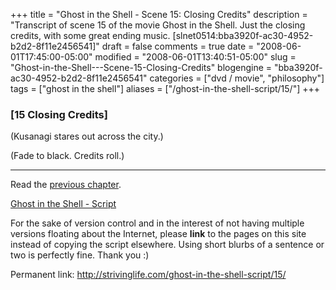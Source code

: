 +++
title = "Ghost in the Shell - Scene 15: Closing Credits"
description = "Transcript of scene 15 of the movie Ghost in the Shell. Just the closing credits, with some great ending music. [slnet0514:bba3920f-ac30-4952-b2d2-8f11e2456541]"
draft = false
comments = true
date = "2008-06-01T17:45:00-05:00"
modified = "2008-06-01T13:40:51-05:00"
slug = "Ghost-in-the-Shell---Scene-15-Closing-Credits"
blogengine = "bba3920f-ac30-4952-b2d2-8f11e2456541"
categories = ["dvd / movie", "philosophy"]
tags = ["ghost in the shell"]
aliases = ["/ghost-in-the-shell-script/15/"]
+++

<h3>[15 Closing Credits]</h3>
<p>
(Kusanagi stares out across the city.) 
</p>
<p>
(Fade to black. Credits roll.) 
</p>
<hr />
<p>
Read the <a href="/ghost-in-the-shell-script/14/">previous chapter</a>. 
</p>
<p>
<a href="/ghost-in-the-shell-script/">Ghost in the Shell - Script</a> 
</p>
<div class="tip">
<p>
For the sake of version control and in the interest of not having multiple versions floating about the Internet, please <strong>link</strong> to the pages on this site instead of copying the script elsewhere. Using short blurbs of a sentence or two is perfectly fine. Thank you :) 
</p>
<p>
Permanent link: <a href="/ghost-in-the-shell-script/15/">http://strivinglife.com/ghost-in-the-shell-script/15/</a> 
</p>
</div>

